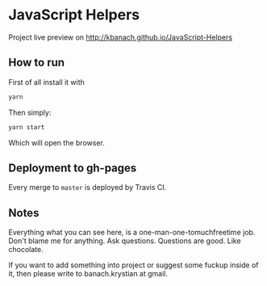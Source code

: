 # JavaScript Helpers

Project live preview on http://kbanach.github.io/JavaScript-Helpers

## How to run

First of all install it with

```bash
yarn
```

Then simply:

```bash
yarn start
```

Which will open the browser.

## Deployment to gh-pages

Every merge to `master` is deployed by Travis CI.

## Notes

Everything what you can see here, is a one-man-one-tomuchfreetime job. Don't blame me for anything. Ask questions.
Questions are good. Like chocolate.

If you want to add something into project or suggest some fuckup inside of it, then please write
to banach.krystian at gmail.
